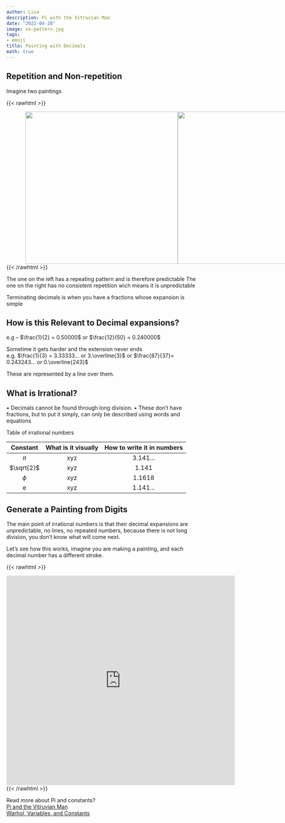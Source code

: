 ```yaml
---
author: Lisa
description: Pi with the Vitruvian Man
date: "2022-04-28"
image: no-pattern.jpg
tags:
- emoji
title: Painting with Decimals
math: true
---
```


## Repetition and Non-repetition
Imagine two paintings

{{< rawhtml >}}
<div style="display: flex; width:100%;padding-left:10%;align-items: center; ">
<div class="twocolumn">
<img src="/images/pattern.jpg" style="width:400px;">
</div>
<div class="twocolumn">
<img src="/images/no-pattern.jpg" style="width:400px;">
</div>
</div>
{{< /rawhtml >}}

The one on the left has a repeating pattern and is therefore predictable
The one on the right has no consistent repetition wich means it is unpredictable

Terminating decimals is when you have a fractions whose expansion is simple  
## How is this Relevant to Decimal expansions? 
e.g – $\frac{1}{2} = 0.50000$     or   $\frac{12}{50} = 0.240000$  
   
Sometime it gets harder and the extension never ends  
e.g.  $\frac{1}{3} = 3.33333… or 3.\overline{3}$  or $\frac{87}{37}= 0.243243…  or 0.\overline{243}$
  
These are represented by a line over them. 
## What is Irrational?
•	Decimals cannot be found through long division.
•	These don’t have fractions, but to put it simply, can only be described using words and equations

Table of irrational numbers

|  Constant | What is it visually | How to write it in numbers |
|:---------:|:-----------:|:----------------:|
| $\pi$      | xyz         | 3.141...         |
| $\sqrt{2}$ | xyz         | 1.141           |
|  $\phi$        | xyz          |   1.1618    |
| e   |   xyz |  1.141...  |

## Generate a Painting from Digits

The main point of irrational numbers is that their decimal expansions are unpredictable, no lines, no repeated numbers, because there is not long division, you don’t know what will come next.

Let’s see how this works, imagine you are making a painting, and each decimal number has a different stroke.

{{< rawhtml >}}
<div class="center">
<iframe 
        src="https://editor.p5js.org/lisa-pinto/full/v08L_c1BE"
        style="border-style: none;width: 600px; height: 550px;" >
</iframe>
</div>
{{< /rawhtml >}}

Read more about Pi and constants?  
[Pi and the Vitruvian Man](/pi-and-the-vitruvian-man)  
[Warhol, Variables, and Constants](/warhol-and-variables)